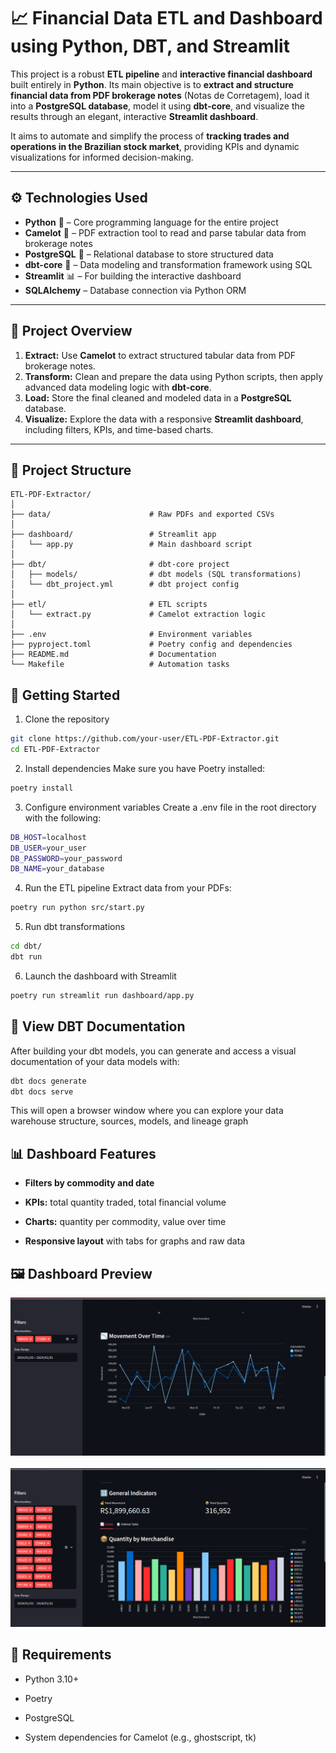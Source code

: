 # 📈 Financial Data ETL and Dashboard using Python, DBT, and Streamlit

This project is a robust **ETL pipeline** and **interactive financial dashboard** built entirely in **Python**. Its main objective is to **extract and structure financial data from PDF brokerage notes** (Notas de Corretagem), load it into a **PostgreSQL database**, model it using **dbt-core**, and visualize the results through an elegant, interactive **Streamlit dashboard**.

It aims to automate and simplify the process of **tracking trades and operations in the Brazilian stock market**, providing KPIs and dynamic visualizations for informed decision-making.

---

## ⚙️ Technologies Used

- **Python** 🐍 – Core programming language for the entire project
- **Camelot** 📄 – PDF extraction tool to read and parse tabular data from brokerage notes
- **PostgreSQL** 🐘 – Relational database to store structured data
- **dbt-core** 🧪 – Data modeling and transformation framework using SQL
- **Streamlit** 📊 – For building the interactive dashboard
- **SQLAlchemy** – Database connection via Python ORM

---

## 🧠 Project Overview

1. **Extract:** Use **Camelot** to extract structured tabular data from PDF brokerage notes.
2. **Transform:** Clean and prepare the data using Python scripts, then apply advanced data modeling logic with **dbt-core**.
3. **Load:** Store the final cleaned and modeled data in a **PostgreSQL** database.
4. **Visualize:** Explore the data with a responsive **Streamlit dashboard**, including filters, KPIs, and time-based charts.

---

## 📂 Project Structure

```text
ETL-PDF-Extractor/
│
├── data/                      # Raw PDFs and exported CSVs
│
├── dashboard/                 # Streamlit app
│   └── app.py                 # Main dashboard script
│
├── dbt/                       # dbt-core project
│   ├── models/                # dbt models (SQL transformations)
│   └── dbt_project.yml        # dbt project config
│
├── etl/                       # ETL scripts
│   └── extract.py             # Camelot extraction logic
│
├── .env                       # Environment variables
├── pyproject.toml             # Poetry config and dependencies
├── README.md                  # Documentation
└── Makefile                   # Automation tasks
```

## 🚀 Getting Started
1. Clone the repository
```bash
git clone https://github.com/your-user/ETL-PDF-Extractor.git
cd ETL-PDF-Extractor
```

2. Install dependencies
Make sure you have Poetry installed:

```bash
poetry install
```

3. Configure environment variables
Create a .env file in the root directory with the following:
```bash
DB_HOST=localhost
DB_USER=your_user
DB_PASSWORD=your_password
DB_NAME=your_database
```

4. Run the ETL pipeline
Extract data from your PDFs:

```bash
poetry run python src/start.py
```

5. Run dbt transformations
```bash
cd dbt/
dbt run
```

6. Launch the dashboard with Streamlit
```bash
poetry run streamlit run dashboard/app.py
```

## 📘 View DBT Documentation
After building your dbt models, you can generate and access a visual documentation of your data models with:

```bash
dbt docs generate
dbt docs serve
```
This will open a browser window where you can explore your data warehouse structure, sources, models, and lineage graph

## 📊 Dashboard Features
- **Filters by commodity and date**

- **KPIs:** total quantity traded, total financial volume

- **Charts:** quantity per commodity, value over time

- **Responsive layout** with tabs for graphs and raw data

## 🖼️ Dashboard Preview
<p align="center">
  <img src="assets/dashboard-img-1.png" alt="Dashboard Screenshot 1" width="700"/>
  <br/><br/>
  <img src="assets/dashboard-img-2.png" alt="Dashboard Screenshot 2" width="700"/>
</p>


## 📌 Requirements
- Python 3.10+

- Poetry

- PostgreSQL

- System dependencies for Camelot (e.g., ghostscript, tk)

